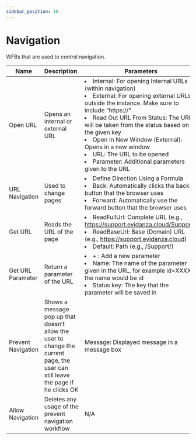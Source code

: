 ```yaml
---
sidebar_position: 10
---
```


# Navigation

WFBs that are used to control navigation.

| Name               | Description                                                                                                                      | Parameters                                                                                                                                                                                                                                                                                                                                                                                                                      | Result                                   |
| ------------------ | -------------------------------------------------------------------------------------------------------------------------------- | ------------------------------------------------------------------------------------------------------------------------------------------------------------------------------------------------------------------------------------------------------------------------------------------------------------------------------------------------------------------------------------------------------------------------------- | ---------------------------------------- |
| Open URL           | Opens an internal or external URL                                                                                                | <li>Internal: For opening Internal URLs (within navigation) </li><li>External: For opening external URLs outside the instance. Make sure to include “https://” </li><li>Read Out URL From Status: The URL will be taken from the status based on the given key </li><li>Open In New Window (External): Opens in a new window </li><li>URL: The URL to be opened </li><li>Parameter: Additional parameters given to the URL</li> |          N/A                                |
| URL Navigation     | Used to change pages                                                                                                             | <li>Define Direction Using a Formula</li><li>Back: Automatically clicks the back button that the browser uses </li><li>Forward: Automatically use the forward button that the browser uses </li>                                                                                                                                                                                                                               |                   N/A                       |
| Get URL            | Reads the URL of the page                                                                                                        | <li>ReadFullUrl: Complete URL (e.g., https://support.evidanza.cloud/Support/)</li><li>ReadBaseUrl: Base (Domain) URL (e.g., https://support.evidanza.cloud) </li><li>Default: Path (e.g., /Support/) </li>                                                                                                                                                                                                                            |            N/A                              |
| Get URL Parameter  | Return a parameter of the URL                                                                                                    | <li>+ : Add a new parameter </li><li>Name: The name of the parameter given in the URL, for example id=XXXXX, the name would be id </li><li>Status key: The key that the parameter will be saved in </li>                                                                                                                                                                                                                       | Returns a current parameter when enabled |
| Prevent Navigation | Shows a message pop up that doesn’t allow the user to change the current page, the user can still leave the page if he clicks OK | Message: Displayed message in a message box                                                                                                                                                                                                                                                                                                                                                                                     |     N/A                                     |
| Allow Navigation   | Deletes any usage of the prevent navigation workflow                                                                             |                                                                                                                                                                                                                                                                                                                                                                                                            N/A                     |          N/A                                |

